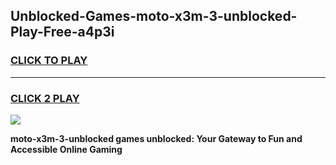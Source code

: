 
## Unblocked-Games-moto-x3m-3-unblocked-Play-Free-a4p3i
<h3>
<a href="https://premium76.site?title=moto-x3m-3-unblocked&ref=18A1">CLICK TO PLAY</a></h3>
<hr>

<h3>
<a href="https://premium76.site?title=moto-x3m-3-unblocked&ref=18A1">CLICK 2 PLAY</a>
  
</h3>

<a href="https://premium76.site?title=moto-x3m-3-unblocked&ref=18A1"><img src="https://clearcache.store/games.png"></a>


**moto-x3m-3-unblocked games unblocked: Your Gateway to Fun and Accessible Online Gaming**
